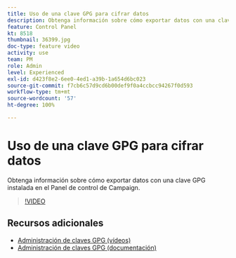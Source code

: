 ```yaml
---
title: Uso de una clave GPG para cifrar datos
description: Obtenga información sobre cómo exportar datos con una clave GPG instalada en el Panel de control de Campaign.
feature: Control Panel
kt: 8518
thumbnail: 36399.jpg
doc-type: feature video
activity: use
team: PM
role: Admin
level: Experienced
exl-id: d423f8e2-6ee0-4ed1-a39b-1a654d6bc023
source-git-commit: f7cb6c57d9cd6b00def9f0a4ccbcc94267f0d593
workflow-type: tm+mt
source-wordcount: '57'
ht-degree: 100%

---
```


# Uso de una clave GPG para cifrar datos

Obtenga información sobre cómo exportar datos con una clave GPG instalada en el Panel de control de Campaign.

>[!VIDEO](https://video.tv.adobe.com/v/36399?quality=12)

## Recursos adicionales

* [Administración de claves GPG (vídeos)](./gpg-key-management-overview.md)
* [Administración de claves GPG (documentación)](https://experienceleague.adobe.com/docs/control-panel/using/instances-settings/gpg-keys-management.html?lang=es)
